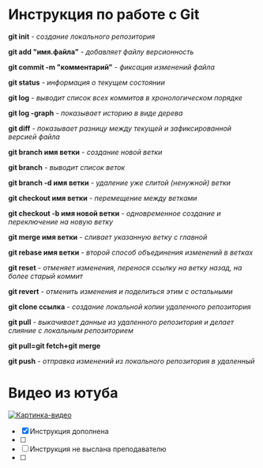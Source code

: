 # Инструкция по работе с Git

**git init** - *создание локального репозитория*

**git add "имя.файла"** - *добавляет файлу версионность*

**git commit -m "комментарий"** - *фиксация изменений файла*

**git status** - *информация о текущем состоянии*

**git log** - *выводит список всех коммитов в хронологическом порядке*

**git log -graph** - *показывает историю в виде дерева*

**git diff** - *показывает разницу между текущей и зафиксированной версией файла*

**git branch имя ветки** - *создание новой ветки*

**git branch** - *выводит список веток*

**git branch -d имя ветки** - *удаление уже слитой (ненужной) ветки*

**git checkout имя ветки** - *перемещение между ветками*

**git checkout -b имя новой ветки** - *одновременное создание и переключение на новую ветку*

**git merge имя ветки** - *сливает указанную ветку с главной*

**git rebase имя ветки** - *второй способ объединения изменений в ветках*

**git reset** - *отменяет изменения, перенося ссылку на ветку назад, на более старый коммит*

**git revert** - *отменить изменения и поделиться этим с остальными*

**git clone ссылка** - *создание локальной копии удаленного репозитория*

**git pull** - *выкачивает данные из удаленного репозитория и делает слияние с локальным репозиторием*

**git pull=git fetch+git merge**

**git push** - *отправка изменений из локального репозитория в удаленный*

# Видео из ютуба

[![Картинка-видео](https://vjoy.cc/wp-content/uploads/2019/07/5-65.jpg)](https://www.youtube.com/watch?v=gHlwqkPR4Yc)

* [x] Инструкция дополнена
* [ ] 
* [ ] Инструкция не выслана преподавателю
* [ ] 
